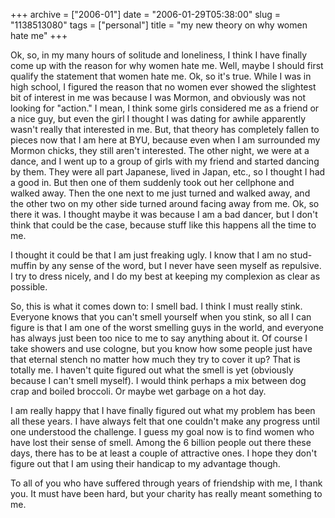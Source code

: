 +++
archive = ["2006-01"]
date = "2006-01-29T05:38:00"
slug = "1138513080"
tags = ["personal"]
title = "my new theory on why women hate me"
+++

Ok, so, in my many hours of solitude and loneliness, I think I have
finally come up with the reason for why women hate me. Well, maybe
I should first qualify the statement that women hate me. Ok, so it's true.
While I was in high school, I figured the reason that no women ever showed
the slightest bit of interest in me was because I was Mormon, and
obviously was not looking for "action." I mean, I think some girls
considered me as a friend or a nice guy, but even the girl I thought I was
dating for awhile apparently wasn't really that interested in me. But,
that theory has completely fallen to pieces now that I am here at BYU,
because even when I am surrounded my Mormon chicks, they still aren't
interested. The other night, we were at a dance, and I went up to a group
of girls with my friend and started dancing by them. They were all part
Japanese, lived in Japan, etc., so I thought I had a good in. But then one
of them suddenly took out her cellphone and walked away. Then the one next
to me just turned and walked away, and the other two on my other side
turned around facing away from me. Ok, so there it was. I thought maybe it
was because I am a bad dancer, but I don't think that could be the case,
because stuff like this happens all the time to me.

I thought it could be that I am just freaking ugly. I know that I am no
stud-muffin by any sense of the word, but I never have seen myself as
repulsive. I try to dress nicely, and I do my best at keeping my
complexion as clear as possible.

So, this is what it comes down to: I smell bad. I think I must really
stink. Everyone knows that you can't smell yourself when you stink, so all
I can figure is that I am one of the worst smelling guys in the world, and
everyone has always just been too nice to me to say anything about it. Of
course I take showers and use cologne, but you know how some people just
have that eternal stench no matter how much they try to cover it up? That
is totally me. I haven't quite figured out what the smell is yet
(obviously because I can't smell myself). I would think perhaps a mix
between dog crap and boiled broccoli. Or maybe wet garbage on a hot day.

I am really happy that I have finally figured out what my problem has been
all these years. I have always felt that one couldn't make any progress
until one understood the challenge. I guess my goal now is to find women
who have lost their sense of smell. Among the 6 billion people out there
these days, there has to be at least a couple of attractive ones. I hope
they don't figure out that I am using their handicap to my advantage
though.

To all of you who have suffered through years of friendship with me,
I thank you. It must have been hard, but your charity has really meant
something to me.

